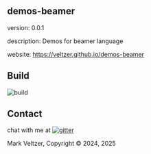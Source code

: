 ## demos-beamer

version: 0.0.1

description: Demos for beamer language

website: https://veltzer.github.io/demos-beamer

## Build

![build](https://github.com/veltzer/demos-beamer/workflows/build/badge.svg)


## Contact

chat with me at [![gitter](https://badges.gitter.im/Join%20Chat.svg)](https://gitter.im/veltzer/mark.veltzer)

Mark Veltzer, Copyright © 2024, 2025
